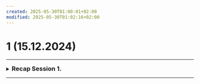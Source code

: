 ```yaml
---
created: 2025-05-30T01:00:01+02:00
modified: 2025-05-30T01:02:16+02:00
---
```


# 1 (15.12.2024)

* * *
<details><summary><h3 style="display: inline">Recap Session 1.</h3></summary><p> In Session 1 hat sich unsere Gruppe als Schaulustige bei einem Wasserleichenfund im Hafen getroffen. Wir haben mit dem stadtratsitzenden Händler Anders über mögliche Ursachen gesprochen und beschlossen, gegen Belohnung eine angeblich verfluchte Villa aufzusuchen. Anders vermutet dort keinen Fluch, sondern eine Schmugglerbande. 
<br><br>
Nach einer kurzen Reise haben wir begonnen, die Villa zu durchsuchen. Neben einigem Ungeziefer haben wir tatsächlich klare Zeichen eines Schmugglerringes gefunden.</p></details>

* * *